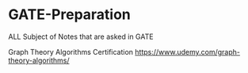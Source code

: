 # GATE-Preparation
ALL Subject of Notes that are asked in GATE 

Graph Theory Algorithms Certification
https://www.udemy.com/graph-theory-algorithms/
